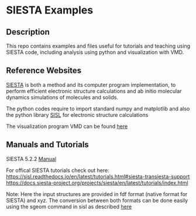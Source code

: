 # SIESTA Examples

## Description
This repo contains examples and files useful for tutorials and teaching using SIESTA code, including analysis using python and visualization with VMD.

## Reference Websites
[SIESTA](https://siesta-project.org/siesta/) is both a method and its computer program implementation, to perform efficient electronic structure calculations and ab initio molecular dynamics simulations of molecules and solids.

The python codes require to import standard numpy and matplotlib and also the python library [SISL](https://sisl.readthedocs.io/en/latest/index.html) for electronic structure calculations

The visualization program VMD can be found [here](https://www.ks.uiuc.edu/Research/vmd/)

## Manuals and Tutorials

SIESTA 5.2.2 [Manual](https://gitlab.com/siesta-project/siesta/-/releases/5.2.2/downloads/siesta-5.2.2.pdf)

For offical SIESTA tutorials check out here:
https://sisl.readthedocs.io/en/latest/tutorials.html#siesta-transiesta-support
https://docs.siesta-project.org/projects/siesta/en/latest/tutorials/index.html

Note:
Here the input structures are provided in fdf format (native format for SIESTA) and xyz.
The conversion between both formats can be done easily using the sgeom command in sisl as described [here](https://sisl.readthedocs.io/en/latest/scripts/sgeom.html)
